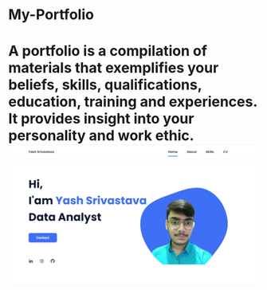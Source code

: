 # My-Portfolio
A portfolio is a compilation of materials that exemplifies your beliefs, skills, qualifications, education, training and experiences. It provides insight into your personality and work ethic.
![preview img](/preview.png)
=======


